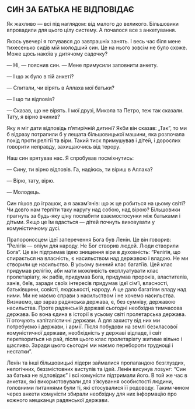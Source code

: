 ## СИН ЗА БАТЬКА НЕ ВІДПОВІДАЄ

Як жахливо — всі під наглядом: від малого до великого.
Більшовики впровадили для цього цілу систему.
А почалося все з анкетування.

Якось увечері я готувався до завтрашніх занять.
І весь час біля мене тихесенько сидів мій молодший син.
Це на нього зовсім не було схоже.
Може щось накоїв у дитячому садочку?

— Ні, — пояснив син. — Мене примусили заповнити анкету.

— І що ж було в тій анкеті?

— Спитали, чи вірять в Аллаха мої батьки?

— І що ти відповів?

— Сказав, що не вірять.
І мої друзі, Микола та Петро, теж так сказали.
Тату, я вірно вчинив?

Яку я міг дати відповідь п’ятирічній дитині?
Якби він сказав: „Так”, то ми б відразу потрапили б у лещата більшовицької машини, яка розпочала похід проти релігії та віри.
Такий тиск примушував і дітей, і дорослих говорити неправду, захищаючись від терору.

Наш син врятував нас.
Я спробував посміхнутись:

— Сину, ти вірно відповів.
Га, надіюсь, ти віриш в Аллаха?

— Вірю, тату, вірю.

— Молодець.

Син пішов до іграшок, а я закам’янів: що ж це робиться на цьому світі?
Чи довго нам терпіти таку наругу над собою, над вірою?
Більшовики прагнуть за будь-яку ціну послабити взаємостосунки між батьками і дітьми.
Якщо це їм вдасться — дітей почнуть виховувати у комуністичному дусі.

Прапороносцем ідеї заперечення Бога був Ленін.
Це він говорив: “Релігія — опіум для народу.
Не Бог створив людей.
Люди створили Бога”. Це він підтримав ідею знищення віри в духовність: “Релігія, що спирається на власність, є насильством над державою і владою.
Не ми створили це насильство.
В усьому винний клас багатіїв.
Цей клас придумав релігію, аби мати можливість експлуатувати клас пролетаріату, як рабів, придумав Бога, придумав пророків, властителів, ханів, беїв, заради своїх інтересів придумав ідеї сім’ї, власності, батьківщини, совісті, людськості, народу.
А це дало багатіям владу над ними.
Ми не маємо справи з насильством і не хочемо насильства.
Визнаємо, що зараз радянська держава, є, без сумніву, державою насильства.
Проте радянській державі сьогодні необхідна тимчасова держава.
Бо вона єдина в історії в усьому світі пролетарська держава.
її оточують капіталістичні держави.
А для захисту від них ми потребуємо і держави, і армії.
Після побудови на землі безкласової комуністичної держави, необхідність у державі відпаде, і світ перетвориться на рай, після цього клас пролетаріату житиме вільно і щасливо.
Заради цього сьогодні ми маємо перебороти труднощі і нестатки”.

Ленін та інші більшовицькі лідери займалися пропагандою безглуздих, нелогічних, беззмістовних виступів та ідей.
Ленін висунув лозунг: “Син за батька не відповідає” і всі комуністи підтримали його.
В той же час в анкетах, які використовували для з’ясування особистості людини, головними питаннями були ті, які стосувалися її родоводу.
Таким чином через анкети комуністи збирали необхідну для них інформацію про кожного мешканця радянської держави.
